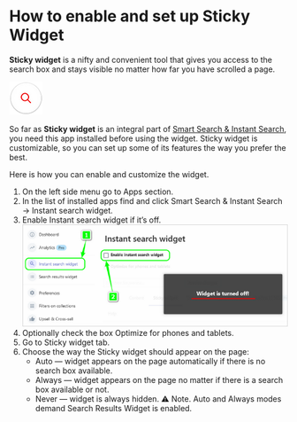 # How to enable and set up Sticky Widget

**Sticky widget** is a nifty and convenient tool that gives you access to the search box and stays visible no matter how far you have scrolled a page.

![sticky-widget](https://github.com/ded-ared/shopify/blob/main/images/search-widget.png "Sticky Widget")

So far as **Sticky widget** is an integral part of [Smart Search & Instant Search](https://apps.shopify.com/searchanise), you need this app installed before using the widget.
Sticky widget is customizable, so you can set up some of its features the way you prefer the best.

Here is how you can enable and customize the widget.

1.	On the left side menu go to Apps section.
2.	In the list of installed apps find and click Smart Search & Instant Search → Instant search widget.
3.	Enable Instant search widget if it’s off.
    ![instant-search-enable](https://github.com/ded-ared/shopify/blob/main/images/instant-search-widget.png "instant-search-widget")
4.	Optionally check the box Optimize for phones and tablets.
5.	Go to Sticky widget tab.
6.	Choose the way the Sticky widget should appear on the page:
    *	Auto — widget appears on the page automatically if there is no search box available.
    *	Always — widget appears on the page no matter if there is a search box available or not.
    *	Never — widget is always hidden.
    ⚠ Note. Auto and Always modes demand Search Results Widget is enabled.

